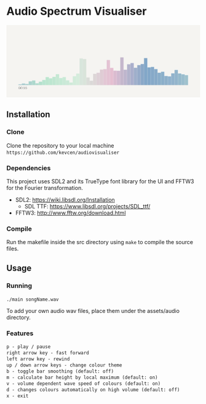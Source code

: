 # Audio Spectrum Visualiser

![Demo](/assets/images/demo.gif)

## Installation
### Clone
Clone the repository to your local machine `https://github.com/kevcen/audiovisualiser`

### Dependencies
This project uses SDL2 and its TrueType font library for the UI and FFTW3 for the Fourier transformation.

- SDL2: https://wiki.libsdl.org/Installation
  - SDL TTF: https://www.libsdl.org/projects/SDL_ttf/
- FFTW3: http://www.fftw.org/download.html

### Compile
Run the makefile inside the src directory using `make` to compile the source files.

## Usage
### Running 
`./main songName.wav`

To add your own audio wav files, place them under the assets/audio directory.

### Features
```
p - play / pause
right arrow key - fast forward
left arrow key - rewind
up / down arrow keys - change colour theme
b - toggle bar smoothing (default: off)
m - calculate bar height by local maximum (default: on)
v - volume dependent wave speed of colours (default: on)
d - changes colours automatically on high volume (default: off)
x - exit
```
